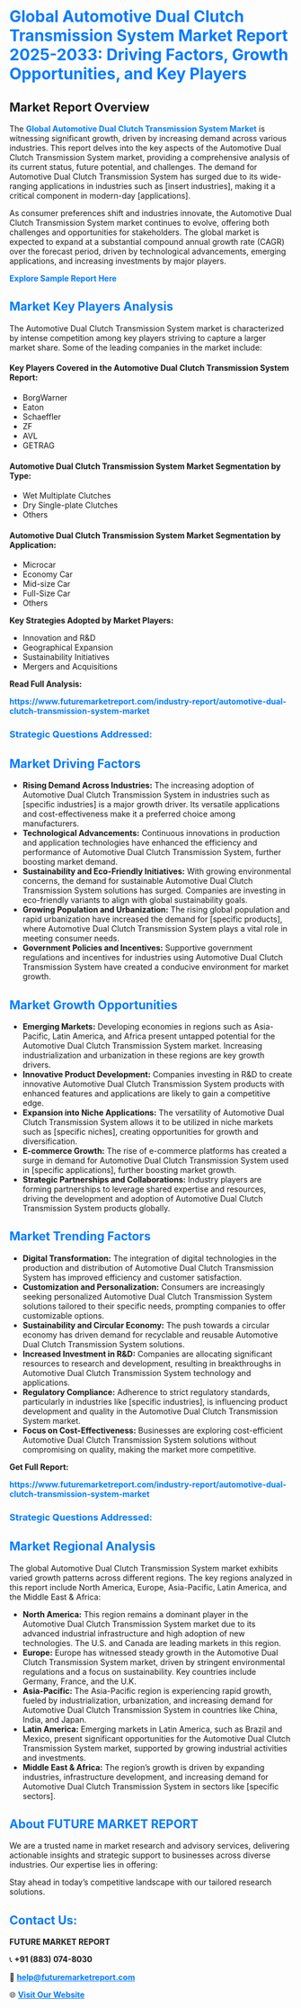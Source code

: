 <h1 style="color: #007BFF;">Global Automotive Dual Clutch Transmission System Market Report 2025-2033: Driving Factors, Growth Opportunities, and Key Players</h1>

<section id="overview">
<h2>Market Report Overview</h2>
<p>The <a href="https://www.futuremarketreport.com/industry-report/automotive-dual-clutch-transmission-system-market" style="color: #007BFF; text-decoration: none;"><strong>Global Automotive Dual Clutch Transmission System Market</strong></a> is witnessing significant growth, driven by increasing demand across various industries. This report delves into the key aspects of the Automotive Dual Clutch Transmission System market, providing a comprehensive analysis of its current status, future potential, and challenges. The demand for Automotive Dual Clutch Transmission System has surged due to its wide-ranging applications in industries such as [insert industries], making it a critical component in modern-day [applications].</p>
<p>As consumer preferences shift and industries innovate, the Automotive Dual Clutch Transmission System market continues to evolve, offering both challenges and opportunities for stakeholders. The global market is expected to expand at a substantial compound annual growth rate (CAGR) over the forecast period, driven by technological advancements, emerging applications, and increasing investments by major players.</p>
</section>

<section id="overview">
<p><a href="https://www.futuremarketreport.com/request-sample/reportId=56194" style="color: #007BFF; text-decoration: none;"><strong>Explore Sample Report Here</strong></a></p>
</section>

<section id="key-players">
<h2 style="color: #007BFF;">Market Key Players Analysis</h2>
<p>The Automotive Dual Clutch Transmission System market is characterized by intense competition among key players striving to capture a larger market share. Some of the leading companies in the market include:</p>
<h4>Key Players Covered in the Automotive Dual Clutch Transmission System Report:</h4>
<ul><li>BorgWarner</li><li>Eaton</li><li>Schaeffler</li><li>ZF</li><li>AVL</li><li>GETRAG</li></ul>
<h4>Automotive Dual Clutch Transmission System Market Segmentation by Type:</h4>
<ul><li>Wet Multiplate Clutches</li><li>Dry Single-plate Clutches</li><li>Others</li></ul>

<h4>Automotive Dual Clutch Transmission System Market Segmentation by Application:</h4>
<ul><li>Microcar</li><li>Economy Car</li><li>Mid-size Car</li><li>Full-Size Car</li><li>Others</li></ul>
<p><strong>Key Strategies Adopted by Market Players:</strong></p>
<ul>
<li>Innovation and R&D</li>
<li>Geographical Expansion</li>
<li>Sustainability Initiatives</li>
<li>Mergers and Acquisitions</li>
</ul>
</section>

<section>
<p><strong>Read Full Analysis: </strong></p><a href="https://www.futuremarketreport.com/industry-report/automotive-dual-clutch-transmission-system-market" style="color: #007BFF; text-decoration: none;"><strong>https://www.futuremarketreport.com/industry-report/automotive-dual-clutch-transmission-system-market</strong></a>
<h3 style="color: #007BFF;">Strategic Questions Addressed:</h3>
</section>

<section id="driving-factors">
<h2 style="color: #007BFF;">Market Driving Factors</h2>
<ul>
<li><strong>Rising Demand Across Industries:</strong> The increasing adoption of Automotive Dual Clutch Transmission System in industries such as [specific industries] is a major growth driver. Its versatile applications and cost-effectiveness make it a preferred choice among manufacturers.</li>
<li><strong>Technological Advancements:</strong> Continuous innovations in production and application technologies have enhanced the efficiency and performance of Automotive Dual Clutch Transmission System, further boosting market demand.</li>
<li><strong>Sustainability and Eco-Friendly Initiatives:</strong> With growing environmental concerns, the demand for sustainable Automotive Dual Clutch Transmission System solutions has surged. Companies are investing in eco-friendly variants to align with global sustainability goals.</li>
<li><strong>Growing Population and Urbanization:</strong> The rising global population and rapid urbanization have increased the demand for [specific products], where Automotive Dual Clutch Transmission System plays a vital role in meeting consumer needs.</li>
<li><strong>Government Policies and Incentives:</strong> Supportive government regulations and incentives for industries using Automotive Dual Clutch Transmission System have created a conducive environment for market growth.</li>
</ul>
</section>

<section id="growth-opportunities">
<h2 style="color: #007BFF;">Market Growth Opportunities</h2>
<ul>
<li><strong>Emerging Markets:</strong> Developing economies in regions such as Asia-Pacific, Latin America, and Africa present untapped potential for the Automotive Dual Clutch Transmission System market. Increasing industrialization and urbanization in these regions are key growth drivers.</li>
<li><strong>Innovative Product Development:</strong> Companies investing in R&D to create innovative Automotive Dual Clutch Transmission System products with enhanced features and applications are likely to gain a competitive edge.</li>
<li><strong>Expansion into Niche Applications:</strong> The versatility of Automotive Dual Clutch Transmission System allows it to be utilized in niche markets such as [specific niches], creating opportunities for growth and diversification.</li>
<li><strong>E-commerce Growth:</strong> The rise of e-commerce platforms has created a surge in demand for Automotive Dual Clutch Transmission System used in [specific applications], further boosting market growth.</li>
<li><strong>Strategic Partnerships and Collaborations:</strong> Industry players are forming partnerships to leverage shared expertise and resources, driving the development and adoption of Automotive Dual Clutch Transmission System products globally.</li>
</ul>
</section>

<section id="trending-factors">
<h2 style="color: #007BFF;">Market Trending Factors</h2>
<ul>
<li><strong>Digital Transformation:</strong> The integration of digital technologies in the production and distribution of Automotive Dual Clutch Transmission System has improved efficiency and customer satisfaction.</li>
<li><strong>Customization and Personalization:</strong> Consumers are increasingly seeking personalized Automotive Dual Clutch Transmission System solutions tailored to their specific needs, prompting companies to offer customizable options.</li>
<li><strong>Sustainability and Circular Economy:</strong> The push towards a circular economy has driven demand for recyclable and reusable Automotive Dual Clutch Transmission System solutions.</li>
<li><strong>Increased Investment in R&D:</strong> Companies are allocating significant resources to research and development, resulting in breakthroughs in Automotive Dual Clutch Transmission System technology and applications.</li>
<li><strong>Regulatory Compliance:</strong> Adherence to strict regulatory standards, particularly in industries like [specific industries], is influencing product development and quality in the Automotive Dual Clutch Transmission System market.</li>
<li><strong>Focus on Cost-Effectiveness:</strong> Businesses are exploring cost-efficient Automotive Dual Clutch Transmission System solutions without compromising on quality, making the market more competitive.</li>
</ul>
</section>

<section>
<p><strong>Get Full Report: </strong></p><a href="https://www.futuremarketreport.com/industry-report/automotive-dual-clutch-transmission-system-market" style="color: #007BFF; text-decoration: none;"><strong>https://www.futuremarketreport.com/industry-report/automotive-dual-clutch-transmission-system-market</strong></a>
<h3 style="color: #007BFF;">Strategic Questions Addressed:</h3>
</section>


<section id="regional-analysis">
<h2 style="color: #007BFF;">Market Regional Analysis</h2>
<p>The global Automotive Dual Clutch Transmission System market exhibits varied growth patterns across different regions. The key regions analyzed in this report include North America, Europe, Asia-Pacific, Latin America, and the Middle East & Africa:</p>
<ul>
<li><strong>North America:</strong> This region remains a dominant player in the Automotive Dual Clutch Transmission System market due to its advanced industrial infrastructure and high adoption of new technologies. The U.S. and Canada are leading markets in this region.</li>
<li><strong>Europe:</strong> Europe has witnessed steady growth in the Automotive Dual Clutch Transmission System market, driven by stringent environmental regulations and a focus on sustainability. Key countries include Germany, France, and the U.K.</li>
<li><strong>Asia-Pacific:</strong> The Asia-Pacific region is experiencing rapid growth, fueled by industrialization, urbanization, and increasing demand for Automotive Dual Clutch Transmission System in countries like China, India, and Japan.</li>
<li><strong>Latin America:</strong> Emerging markets in Latin America, such as Brazil and Mexico, present significant opportunities for the Automotive Dual Clutch Transmission System market, supported by growing industrial activities and investments.</li>
<li><strong>Middle East & Africa:</strong> The region’s growth is driven by expanding industries, infrastructure development, and increasing demand for Automotive Dual Clutch Transmission System in sectors like [specific sectors].</li>
</ul>
</section>

<footer>
<h2 style="color: #007BFF;">About FUTURE MARKET REPORT</h2>
<p>We are a trusted name in market research and advisory services, delivering actionable insights and strategic support to businesses across diverse industries. Our expertise lies in offering:</p>

<p>Stay ahead in today’s competitive landscape with our tailored research solutions.</p>

<h2 style="color: #007BFF;">Contact Us:</h2>
<p><strong>FUTURE MARKET REPORT</strong></p>
<p>📞 <strong>+91 (883) 074-8030</strong></p>
<p>📧 <strong><a href="mailto:help@futuremarketreport.com" style="color: #007BFF;">help@futuremarketreport.com</a></strong></p>
<p>🌐 <strong><a href="https://www.futuremarketreport.com/" style="color: #007BFF;">Visit Our Website</a></strong></p>
</footer>
